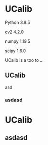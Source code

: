# UCalib

Python 3.8.5

cv2 4.2.0

numpy 1.19.5

scipy 1.6.0

UCalib is a too to ...

## UCalib

asd

### asdasd


# UCalib

## asdasd



